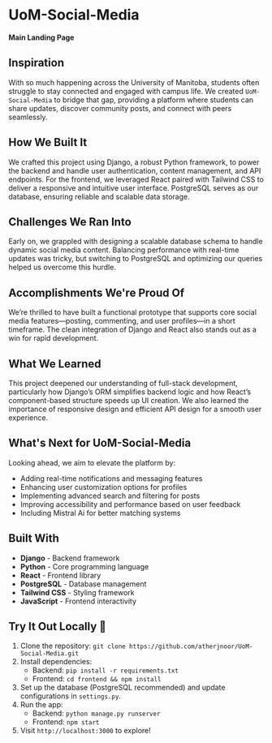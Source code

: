 # UoM-Social-Media  
**Main Landing Page**  


## Inspiration  
With so much happening across the University of Manitoba, students often struggle to stay connected and engaged with campus life. We created `UoM-Social-Media` to bridge that gap, providing a platform where students can share updates, discover community posts, and connect with peers seamlessly.

## How We Built It  
We crafted this project using Django, a robust Python framework, to power the backend and handle user authentication, content management, and API endpoints. For the frontend, we leveraged React paired with Tailwind CSS to deliver a responsive and intuitive user interface. PostgreSQL serves as our database, ensuring reliable and scalable data storage.

## Challenges We Ran Into  
Early on, we grappled with designing a scalable database schema to handle dynamic social media content. Balancing performance with real-time updates was tricky, but switching to PostgreSQL and optimizing our queries helped us overcome this hurdle.

## Accomplishments We're Proud Of  
We’re thrilled to have built a functional prototype that supports core social media features—posting, commenting, and user profiles—in a short timeframe. The clean integration of Django and React also stands out as a win for rapid development.

## What We Learned  
This project deepened our understanding of full-stack development, particularly how Django’s ORM simplifies backend logic and how React’s component-based structure speeds up UI creation. We also learned the importance of responsive design and efficient API design for a smooth user experience.

## What's Next for UoM-Social-Media  
Looking ahead, we aim to elevate the platform by:  
- Adding real-time notifications and messaging features  
- Enhancing user customization options for profiles  
- Implementing advanced search and filtering for posts  
- Improving accessibility and performance based on user feedback
- Including Mistral Ai for better matching systems 

## Built With  
- **Django** - Backend framework  
- **Python** - Core programming language  
- **React** - Frontend library  
- **PostgreSQL** - Database management  
- **Tailwind CSS** - Styling framework  
- **JavaScript** - Frontend interactivity  

## Try It Out Locally 🚀  
1. Clone the repository: `git clone https://github.com/atherjnoor/UoM-Social-Media.git`  
2. Install dependencies:  
   - Backend: `pip install -r requirements.txt`  
   - Frontend: `cd frontend && npm install`  
3. Set up the database (PostgreSQL recommended) and update configurations in `settings.py`.  
4. Run the app:  
   - Backend: `python manage.py runserver`  
   - Frontend: `npm start`  
5. Visit `http://localhost:3000` to explore!  
